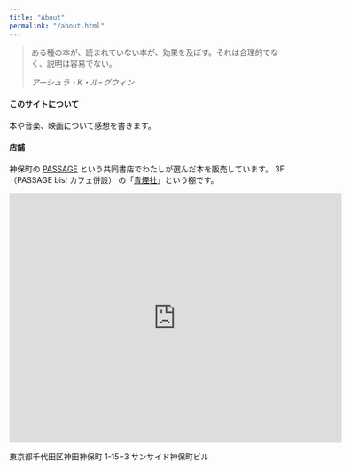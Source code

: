```yaml
---
title: "About"
permalink: "/about.html"
---
```


> ある種の本が、読まれていない本が、効果を及ぼす。それは合理的でなく、説明は容易でない。
>
> _アーシュラ・K・ル=グウィン_

#### このサイトについて

本や音楽、映画について感想を書きます。

#### 店舗

神保町の [PASSAGE](https://passage.allreviews.jp/) という共同書店でわたしが選んだ本を販売しています。
3F（PASSAGE bis! カフェ併設） の「[青煙社](https://passage.allreviews.jp/store/YURA5ESVW3DLMH6XFSDIH75Q)」という棚です。

<div class="map">
<iframe src="https://www.google.com/maps/embed?pb=!1m18!1m12!1m3!1d3240.2600729308215!2d139.7565933759911!3d35.69521717258277!2m3!1f0!2f0!3f0!3m2!1i1024!2i768!4f13.1!3m3!1m2!1s0x60188d2615a7433f%3A0x76f9b634853f3c30!2sPASSAGE%20bis*21%20by%20ALL%20REVIEWS!5e0!3m2!1sja!2sjp!4v1710579187923!5m2!1sja!2sjp" width="600" height="450" style="border:0;" allowfullscreen="" loading="lazy" referrerpolicy="no-referrer-when-downgrade"></iframe>
</div>

東京都千代田区神田神保町 1-15−3 サンサイド神保町ビル
